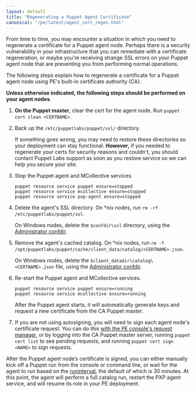 ```yaml
---
layout: default
title: "Regenerating a Puppet Agent Certificate"
canonical: "/pe/latest/agent_cert_regen.html"
---
```


From time to time, you may encounter a situation in which you need to regenerate a certificate for a Puppet agent node. Perhaps there is a security vulnerability in your infrastructure that you can remediate with a certificate regeneration, or maybe you're receiving strange SSL errors on your Puppet agent node that are preventing you from performing normal operations.

The following steps explain how to regenerate a certificate for a Puppet agent node using PE's built-in certificate authority (CA).

**Unless otherwise indicated, the following steps should be performed on your agent nodes**.

1. **On the Puppet master**, clear the cert for the agent node. Run `puppet cert clean <CERTNAME>`.

2. Back up the `/etc/puppetlabs/puppet/ssl/` directory.

   If something goes wrong, you may need to restore these directories so your deployment can stay functional. **However,** if you needed to regenerate your certs for security reasons and couldn't, you should contact Puppet Labs support as soon as you restore service so we can help you secure your site.

3. Stop the Puppet agent and MCollective services.

   ~~~
   puppet resource service puppet ensure=stopped
   puppet resource service mcollective ensure=stopped
   puppet resource service pxp-agent ensure=stopped
   ~~~

4. Delete the agent's SSL directory. On \*nix nodes, run `rm -rf /etc/puppetlabs/puppet/ssl`.

   On Windows nodes, delete the `$confdir\ssl` directory, using the [Administrator confdir]({{puppet}}/dirs_confdir.html#location).

5. Remove the agent's cached catalog. On \*nix nodes, run `rm -f /opt/puppetlabs/puppet/cache/client_data/catalog/<CERTNAME>.json`.

   On Windows nodes, delete the `$client_datadir\catalog\<CERTNAME>.json` file, using the [Administrator confdir]({{puppet}}/dirs_confdir.html#location).

6. Re-start the Puppet agent and MCollective services.

   ~~~
   puppet resource service puppet ensure=running
   puppet resource service mcollective ensure=running
   ~~~

   After the Puppet agent starts, it will automatically generate keys and request a new certificate from the CA Puppet master.

7. If you are not using autosigning, you will need to sign each agent node's certificate request. You can do this [with the PE console's request manager](./console_cert_mgmt.html), or by logging into the CA Puppet master server, running `puppet cert list` to see pending requests, and running `puppet cert sign <NAME>` to sign requests.


After the Puppet agent node’s certificate is signed, you can either manually kick off a Puppet run from the console or command line, or wait for the agent to run based on the [runinterval]({{puppet}}/configuration.html#runinterval), the default of which is 30 minutes. At this point, the agent will perform a full catalog run, restart the PXP agent service, and will resume its role in your PE deployment.
